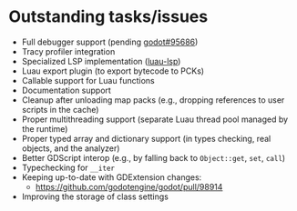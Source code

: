 # Outstanding tasks/issues

- Full debugger support (pending [godot#95686](https://github.com/godotengine/godot/pull/95686))
- Tracy profiler integration
- Specialized LSP implementation ([luau-lsp](https://github.com/JohnnyMorganz/luau-lsp))
- Luau export plugin (to export bytecode to PCKs)
- Callable support for Luau functions
- Documentation support
- Cleanup after unloading map packs (e.g., dropping references to user scripts in
  the cache)
- Proper multithreading support (separate Luau thread pool managed by the
  runtime)
- Proper typed array and dictionary support (in types checking, real objects,
  and the analyzer)
- Better GDScript interop (e.g., by falling back to `Object::get`, `set`,
  `call`)
- Typechecking for `__iter`
- Keeping up-to-date with GDExtension changes:
  - https://github.com/godotengine/godot/pull/98914
- Improving the storage of class settings
